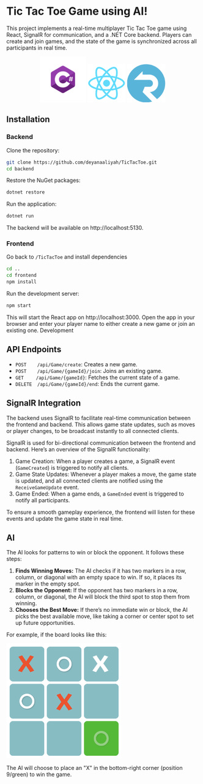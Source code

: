 # Tic Tac Toe Game using AI!

This project implements a real-time multiplayer Tic Tac Toe game using React, SignalR for communication, and a .NET Core backend. Players can create and join games, and the state of the game is synchronized across all participants in real time.

<p align="center">
  <img src="/frontend/public/Csharp_Logo.png" alt="CSharp" height="120">
  <img src="/frontend/public/logo192.png" alt="React" height="100">
  <img src="/frontend/public/signalR_Logo.png" alt="SignalR" height="100">
</p>

## Installation
### Backend
Clone the repository:
```bash
git clone https://github.com/deyanaaliyah/TicTacToe.git
cd backend
```
Restore the NuGet packages:
```bash
dotnet restore
```
Run the application:
```bash
dotnet run
```
The backend will be available on http://localhost:5130.

### Frontend
Go back to ```/TicTacToe``` and install dependencies 
```bash
cd ..
cd frontend
npm install
```

Run the development server:
```bash
npm start
```
This will start the React app on http://localhost:3000.
Open the app in your browser and enter your player name to either create a new game or join an existing one.
Development

## API Endpoints
- ```POST```&emsp;&emsp;```/api/Game/create```: Creates a new game.
- ```POST```&emsp;&emsp;```/api/Game/{gameId}/join```: Joins an existing game.
- ```GET```&emsp;&emsp;  ```/api/Game/{gameId}```: Fetches the current state of a game.
- ```DELETE```&emsp;```/api/Game/{gameId}/end```: Ends the current game.
  
## SignalR Integration
The backend uses SignalR to facilitate real-time communication between the frontend and backend. This allows game state updates, such as moves or player changes, to be broadcast instantly to all connected clients.


SignalR is used for bi-directional communication between the frontend and backend. Here’s an overview of the SignalR functionality:

1. Game Creation: When a player creates a game, a SignalR event (```GameCreated```) is triggered to notify all clients.
2. Game State Updates: Whenever a player makes a move, the game state is updated, and all connected clients are notified using the ```ReceiveGameUpdate``` event.
3. Game Ended: When a game ends, a ```GameEnded``` event is triggered to notify all participants.

To ensure a smooth gameplay experience, the frontend will listen for these events and update the game state in real time.

## AI
The AI looks for patterns to win or block the opponent. It follows these steps:

1. **Finds Winning Moves:** The AI checks if it has two markers in a row, column, or diagonal with an empty space to win. If so, it places its marker in the empty spot.
2. **Blocks the Opponent:** If the opponent has two markers in a row, column, or diagonal, the AI will block the third spot to stop them from winning.
3. **Chooses the Best Move:** If there’s no immediate win or block, the AI picks the best available move, like taking a corner or center spot to set up future opportunities.
   
For example, if the board looks like this:

<img src="/frontend/public/Example.png" alt="Tic Tac Toe Example" height="300">

The AI will choose to place an "X" in the bottom-right corner (position 9/green) to win the game.
